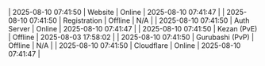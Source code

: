 | 2025-08-10 07:41:50 | Website | Online | 2025-08-10 07:41:47 |
| 2025-08-10 07:41:50 | Registration | Offline | N/A |
| 2025-08-10 07:41:50 | Auth Server | Online | 2025-08-10 07:41:47 |
| 2025-08-10 07:41:50 | Kezan (PvE) | Offline | 2025-08-03 17:58:02 |
| 2025-08-10 07:41:50 | Gurubashi (PvP) | Offline | N/A |
| 2025-08-10 07:41:50 | Cloudflare | Online | 2025-08-10 07:41:47 |
